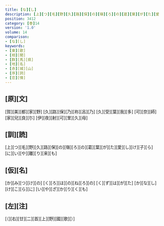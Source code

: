 ```yaml
---
title: [な][し]
description: [上][つ][毛][野][久][路][保][の][嶺][ろ][の][葛][葉][が][た][愛][し][け][子][ら][に][い][や][離][り][来][も]
position: 3412
category: [巻]14
version: '1.0'
volume: 14
comparison:
- [な][し]
keywords:
- [東][歌]
- [相][聞]
- [群][馬][県]
- [地][名]
- [赤][城][山]
- [序][詞]
- [恋][情]
---
```


## [原][文]

[賀][美][都][家][野] [久][路][保][乃][祢][呂][乃] [久][受][葉][我][多] [可][奈][師][家][兒][良][尓] [伊][夜][射][可][里][久][母]

## [訓][読]

[上][つ][毛][野][久][路][保][の][嶺][ろ][の][葛][葉][が][た][愛][し][け][子][ら][に][い][や][離][り][来][も]

## [仮][名]

[か][み][つ][け][の] [く][ろ][ほ][の][ね][ろ][の] [く][ず][は][が][た] [か][な][し][け][こ][ら][に] [い][や][ざ][か][り][く][も]

## [左][注]

[（][右][廿][二][首][上][野][國][歌][）]
